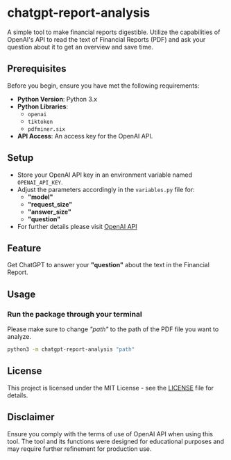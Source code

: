 # chatgpt-report-analysis
A simple tool to make financial reports digestible. Utilize the capabilities of OpenAI's API to read the text of Financial Reports (PDF) and ask your question about it to get an overview and save time.

## Prerequisites

Before you begin, ensure you have met the following requirements:

- **Python Version**: Python 3.x
- **Python Libraries**:
  - `openai`
  - `tiktoken`
  - `pdfminer.six`
- **API Access**: An access key for the OpenAI API.

## Setup

- Store your OpenAI API key in an environment variable named `OPENAI_API_KEY`.
- Adjust the parameters accordingly in the `variables.py` file for:
  - **"model"**
  - **"request_size"**
  - **"answer_size"**
  - **"question"**
- For further details please visit [OpenAI API](https://platform.openai.com/docs/models/overview)

## Feature

Get ChatGPT to answer your **"question"** about the text in the Financial Report.

## Usage

### Run the package through your terminal

Please make sure to change *"path"* to the path of the PDF file you want to analyze.

```bash
python3 -m chatgpt-report-analysis "path"
```

## License

This project is licensed under the MIT License - see the [LICENSE](LICENSE) file for details.

## Disclaimer

Ensure you comply with the terms of use of OpenAI API when using this tool. The tool and its functions were designed for educational purposes and may require further refinement for production use.
